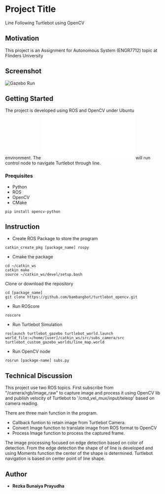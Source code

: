 # Project Title
Line Following Turtlebot using OpenCV

## Motivation
This project is an Assignment for Autonomous System (ENGR7712) topic at Flinders University


## Screenshot
![Gazebo Run](result/gazebo.png)


## Getting Started
The project is developed using ROS and OpenCV under Ubuntu environment. The ![subs.py](subs.py) will run control node to navigate Turtlebot through line.

### Prequisites
- Python 
- ROS
- OpenCV
- CMake

```
pip install opencv-python
```

## Instruction

- Create ROS Package to store the program

```
catkin_create_pkg [package_name] rospy
```
- Cmake the package
```
cd ~/catkin_ws
catkin make
source ~/catkin_ws/devel/setup.bash
```
Clone or download the repository
```
cd [package_name]
git clone https://github.com/bambangbot/turtlebot_opencv.git 
```
- Run ROScore
```
roscore
```
- Run Turtlebot Simulation
```
roslaunch turtlebot_gazebo turtlebot_world.launch world_file:=/home/[user]/catkin_ws/src/subs_camera/src turtlebot_custom_gazebo_worlds/line_map.world
``` 
- Run OpenCV node
```
rosrun [package-name] subs.py
```
## Technical Discussion

This project use two ROS topics. First subscribe from "/camera/rgb/image_raw" to capture image and process it using OpenCV lib and publish velocity of Turtlebot to '/cmd_vel_mux/input/teleop' based on camera reading.

There are three main function in the program.
- Callback funtion to retain image from Turtlebot Camera. 
- Convert Image function to translate image from ROS format to OpenCV
- Process Image function to process the captured frame. 

The image processing focused on edge detection based on color of detection. From the edge detection the shape of of line is developed and using Moments function the center of the shape is determined.
Turtlebot navigation is based on center point of line shape.


## Author

* **Rezka Bunaiya Prayudha**


